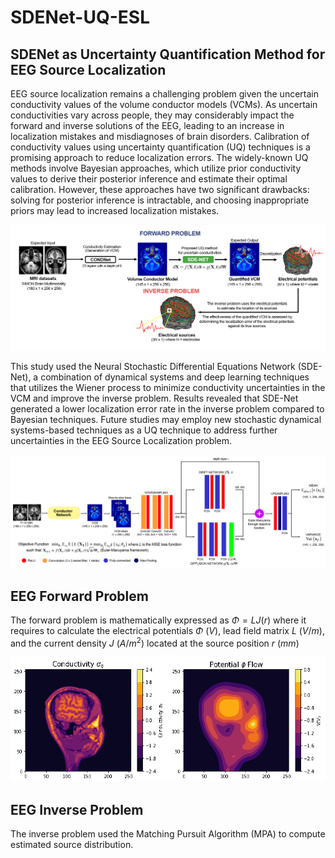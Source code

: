 # SDENet-UQ-ESL
## SDENet as Uncertainty Quantification Method for EEG Source Localization

EEG source localization remains a challenging problem given the uncertain conductivity values of the volume conductor models (VCMs). As uncertain conductivities vary across people, they may considerably impact the forward and inverse solutions of the EEG, leading to an increase in localization mistakes and misdiagnoses of brain disorders. Calibration of conductivity values using uncertainty quantification (UQ) techniques is a promising approach to reduce localization errors. The widely-known UQ methods involve Bayesian approaches, which utilize prior conductivity values to derive their posterior inference and estimate their optimal calibration. However, these approaches have two significant drawbacks: solving for posterior inference is intractable, and choosing inappropriate priors may lead to increased localization mistakes. 

<img src="figures/Figure 1.png" width="708"/>

This study used the Neural Stochastic Differential Equations Network (SDE-Net), a combination of dynamical systems and deep learning techniques that utilizes the Wiener process to minimize conductivity uncertainties in the VCM and improve the inverse problem. Results revealed that SDE-Net generated a lower localization error rate in the inverse problem compared to Bayesian techniques. Future studies may employ new stochastic dynamical systems-based techniques as a UQ technique to address further uncertainties in the EEG Source Localization problem. 


<img src="figures/Figure 2.png" width="708"/>

## EEG Forward Problem
The forward problem is mathematically expressed as $\Phi = LJ(r)$ where it requires to calculate the electrical potentials $\Phi$ $(V)$, lead field matrix $L$ $(V/m)$, and the current density $J$ $(A/m^2)$ located at the source position $r$ ($mm$)

<img src="figures/Figure 3.gif" width="708"/>

## EEG Inverse Problem
The inverse problem used the Matching Pursuit Algorithm (MPA) to compute estimated source distribution.
